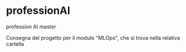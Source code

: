 # professionAI

profession AI master

Consegna del progetto per il modulo "MLOps", che si trova nella relativa cartella

